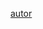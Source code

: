 [autor](https://www.tumblr.com/frurin/775135478880092160/monitoring-ichika-hoshino-layouts-i-loved?source=share)

<img src="
"/>
